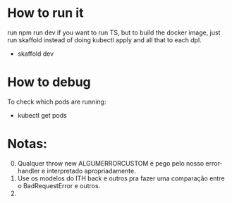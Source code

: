 # How to run it

run npm run dev if you want to run TS, but to build the docker image, just run skaffold instead of doing kubectl apply and all that to each dpl.

- skaffold dev

# How to debug

To check which pods are running:

- kubectl get pods

# Notas:

0. Qualquer throw new ALGUMERRORCUSTOM é pego pelo nosso error-handler e interpretado apropriadamente.
1. Use os modelos do ITH back e outros pra fazer uma comparação entre o BadRequestError e outros.
2.
